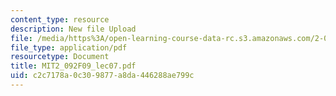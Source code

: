 ```yaml
---
content_type: resource
description: New file Upload
file: /media/https%3A/open-learning-course-data-rc.s3.amazonaws.com/2-092-finite-element-analysis-of-solids-and-fluids-i-fall-2009/c2c7178a0c309877a8da446288ae799c_MIT2_092F09_lec07.pdf
file_type: application/pdf
resourcetype: Document
title: MIT2_092F09_lec07.pdf
uid: c2c7178a-0c30-9877-a8da-446288ae799c
---
```

